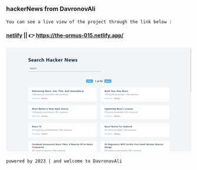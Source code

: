 ### hackerNews from DavronovAli
`You can see a live view of the project through the link below :`
#### [netlify](https://the-ormus-015.netlify.app/) || 👉 https://the-ormus-015.netlify.app/
![toursApp](/public/preview-img/img.jpg)

`powered by 2023 | and welcome to DavronovAli`
